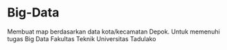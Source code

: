 # Big-Data
Membuat map berdasarkan data kota/kecamatan Depok. Untuk memenuhi tugas Big Data Fakultas Teknik Universitas Tadulako 
